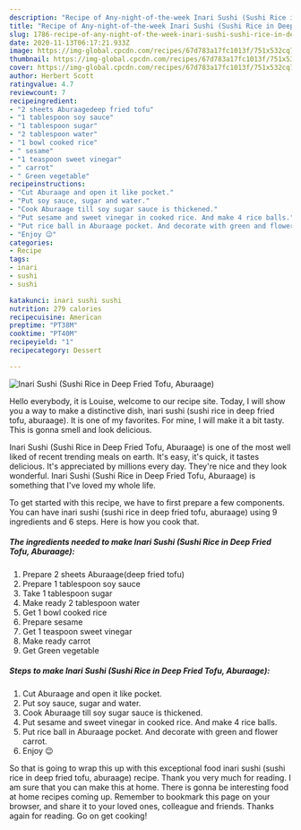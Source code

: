 ```yaml
---
description: "Recipe of Any-night-of-the-week Inari Sushi (Sushi Rice in Deep Fried Tofu, Aburaage)"
title: "Recipe of Any-night-of-the-week Inari Sushi (Sushi Rice in Deep Fried Tofu, Aburaage)"
slug: 1786-recipe-of-any-night-of-the-week-inari-sushi-sushi-rice-in-deep-fried-tofu-aburaage
date: 2020-11-13T06:17:21.933Z
image: https://img-global.cpcdn.com/recipes/67d783a17fc1013f/751x532cq70/inari-sushi-sushi-rice-in-deep-fried-tofu-aburaage-recipe-main-photo.jpg
thumbnail: https://img-global.cpcdn.com/recipes/67d783a17fc1013f/751x532cq70/inari-sushi-sushi-rice-in-deep-fried-tofu-aburaage-recipe-main-photo.jpg
cover: https://img-global.cpcdn.com/recipes/67d783a17fc1013f/751x532cq70/inari-sushi-sushi-rice-in-deep-fried-tofu-aburaage-recipe-main-photo.jpg
author: Herbert Scott
ratingvalue: 4.7
reviewcount: 7
recipeingredient:
- "2 sheets Aburaagedeep fried tofu"
- "1 tablespoon soy sauce"
- "1 tablespoon sugar"
- "2 tablespoon water"
- "1 bowl cooked rice"
- " sesame"
- "1 teaspoon sweet vinegar"
- " carrot"
- " Green vegetable"
recipeinstructions:
- "Cut Aburaage and open it like pocket."
- "Put soy sauce, sugar and water."
- "Cook Aburaage till soy sugar sauce is thickened."
- "Put sesame and sweet vinegar in cooked rice. And make 4 rice balls."
- "Put rice ball in Aburaage pocket. And decorate with green and flower carrot."
- "Enjoy 😉"
categories:
- Recipe
tags:
- inari
- sushi
- sushi

katakunci: inari sushi sushi 
nutrition: 279 calories
recipecuisine: American
preptime: "PT38M"
cooktime: "PT40M"
recipeyield: "1"
recipecategory: Dessert

---
```



![Inari Sushi (Sushi Rice in Deep Fried Tofu, Aburaage)](https://img-global.cpcdn.com/recipes/67d783a17fc1013f/751x532cq70/inari-sushi-sushi-rice-in-deep-fried-tofu-aburaage-recipe-main-photo.jpg)

Hello everybody, it is Louise, welcome to our recipe site. Today, I will show you a way to make a distinctive dish, inari sushi (sushi rice in deep fried tofu, aburaage). It is one of my favorites. For mine, I will make it a bit tasty. This is gonna smell and look delicious.

Inari Sushi (Sushi Rice in Deep Fried Tofu, Aburaage) is one of the most well liked of recent trending meals on earth. It's easy, it's quick, it tastes delicious. It's appreciated by millions every day. They're nice and they look wonderful. Inari Sushi (Sushi Rice in Deep Fried Tofu, Aburaage) is something that I've loved my whole life.




To get started with this recipe, we have to first prepare a few components. You can have inari sushi (sushi rice in deep fried tofu, aburaage) using 9 ingredients and 6 steps. Here is how you cook that.

<!--inarticleads1-->

##### The ingredients needed to make Inari Sushi (Sushi Rice in Deep Fried Tofu, Aburaage):

1. Prepare 2 sheets Aburaage(deep fried tofu)
1. Prepare 1 tablespoon soy sauce
1. Take 1 tablespoon sugar
1. Make ready 2 tablespoon water
1. Get 1 bowl cooked rice
1. Prepare  sesame
1. Get 1 teaspoon sweet vinegar
1. Make ready  carrot
1. Get  Green vegetable




<!--inarticleads2-->

##### Steps to make Inari Sushi (Sushi Rice in Deep Fried Tofu, Aburaage):

1. Cut Aburaage and open it like pocket.
1. Put soy sauce, sugar and water.
1. Cook Aburaage till soy sugar sauce is thickened.
1. Put sesame and sweet vinegar in cooked rice. And make 4 rice balls.
1. Put rice ball in Aburaage pocket. And decorate with green and flower carrot.
1. Enjoy 😉




So that is going to wrap this up with this exceptional food inari sushi (sushi rice in deep fried tofu, aburaage) recipe. Thank you very much for reading. I am sure that you can make this at home. There is gonna be interesting food at home recipes coming up. Remember to bookmark this page on your browser, and share it to your loved ones, colleague and friends. Thanks again for reading. Go on get cooking!

